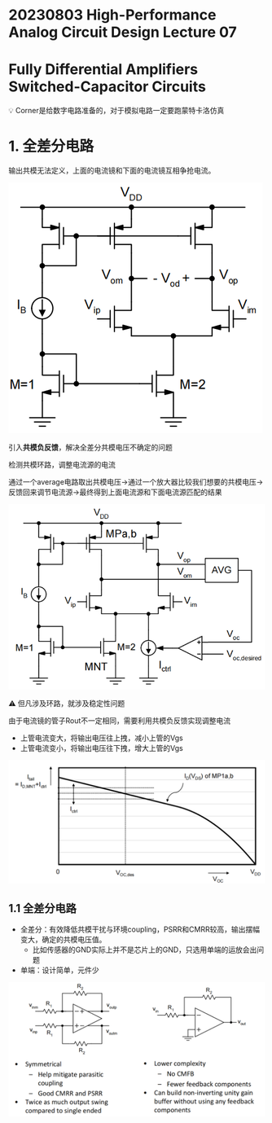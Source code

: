 # 20230803 High-Performance Analog Circuit Design Lecture 07

# Fully Differential Amplifiers Switched-Capacitor Circuits

<aside>
💡 Corner是给数字电路准备的，对于模拟电路一定要跑蒙特卡洛仿真

</aside>

# 1. 全差分电路

输出共模无法定义，上面的电流镜和下面的电流镜互相争抢电流。

![Untitled](IMAGE/Untitled.png)

引入**共模负反馈**，解决全差分共模电压不确定的问题

检测共模环路，调整电流源的电流

通过一个average电路取出共模电压→通过一个放大器比较我们想要的共模电压→反馈回来调节电流源→最终得到上面电流源和下面电流源匹配的结果

![Untitled](IMAGE/Untitled%201.png)

<aside>
⚠️ 但凡涉及环路，就涉及稳定性问题

</aside>

由于电流镜的管子Rout不一定相同，需要利用共模负反馈实现调整电流

- 上管电流变大，将输出电压往上拽，减小上管的Vgs
- 上管电流变小，将输出电压往下拽，增大上管的Vgs

![Untitled](IMAGE/Untitled%202.png)

## 1.1 全差分电路

- 全差分：有效降低共模干扰与环境coupling，PSRR和CMRR较高，输出摆幅变大，确定的共模电压值。
    - 比如传感器的GND实际上并不是芯片上的GND，只选用单端的运放会出问题
- 单端：设计简单，元件少

![Untitled](IMAGE/Untitled%203.png)
